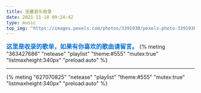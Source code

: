 ```yaml
---
title: 宝藏音乐收录
date: 2021-11-18 09:24:42
type: music
top_img: "https://images.pexels.com/photos/3391930/pexels-photo-3391930.jpeg?auto=compress&cs=tinysrgb&dpr=2&h=650&w=940"
---
```

<font color=#0c74d6 size=3 face="黑体">**这里是收录的歌单，如果有你喜欢的歌曲请留言。**</font>
{% meting "363427686" "netease" "playlist" "theme:#555" "mutex:true" "listmaxheight:340px" "preload:auto" %}
- - -
{% meting "627070825" "netease" "playlist" "theme:#555" "mutex:true" "listmaxheight:340px" "preload:auto" %}
